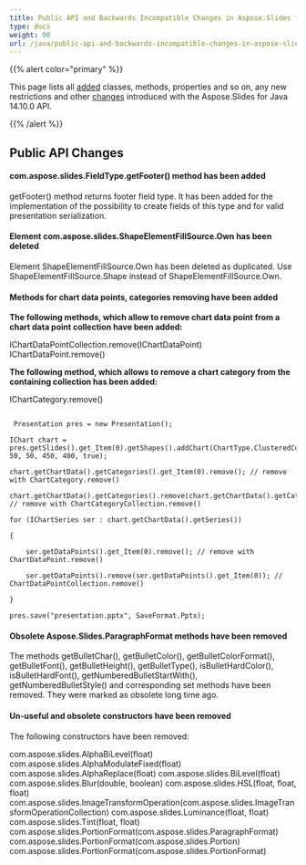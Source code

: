 ```yaml
---
title: Public API and Backwards Incompatible Changes in Aspose.Slides for Java 14.10.0
type: docs
weight: 90
url: /java/public-api-and-backwards-incompatible-changes-in-aspose-slides-for-java-14-10-0/
---
```


{{% alert color="primary" %}} 

This page lists all [added](/slides/java/public-api-and-backwards-incompatible-changes-in-aspose-slides-for-java-14-10-0-html/) classes, methods, properties and so on, any new restrictions and other [changes](/slides/java/public-api-and-backwards-incompatible-changes-in-aspose-slides-for-java-14-10-0-html/) introduced with the Aspose.Slides for Java 14.10.0 API.

{{% /alert %}} 
## **Public API Changes**
#### **com.aspose.slides.FieldType.getFooter() method has been added**
getFooter() method returns footer field type. It has been added for the implementation of the possibility to create fields of this type and for valid presentation serialization.
#### **Element com.aspose.slides.ShapeElementFillSource.Own has been deleted**
Element ShapeElementFillSource.Own has been deleted as duplicated. Use ShapeElementFillSource.Shape instead of ShapeElementFillSource.Own.
#### **Methods for chart data points, categories removing have been added**
**The following methods, which allow to remove chart data point from a chart data point collection have been added:**

IChartDataPointCollection.remove(IChartDataPoint)
IChartDataPoint.remove()

**The following method, which allows to remove a chart category from the containing collection has been added:**

IChartCategory.remove()

```

 Presentation pres = new Presentation();

IChart chart = pres.getSlides().get_Item(0).getShapes().addChart(ChartType.ClusteredColumn, 50, 50, 450, 400, true);

chart.getChartData().getCategories().get_Item(0).remove(); // remove with ChartCategory.remove()

chart.getChartData().getCategories().remove(chart.getChartData().getCategories().get_Item(0)); // remove with ChartCategoryCollection.remove()

for (IChartSeries ser : chart.getChartData().getSeries())

{

    ser.getDataPoints().get_Item(0).remove(); // remove with ChartDataPoint.remove()

    ser.getDataPoints().remove(ser.getDataPoints().get_Item(0)); // ChartDataPointCollection.remove()

}

pres.save("presentation.pptx", SaveFormat.Pptx);

```
#### **Obsolete Aspose.Slides.ParagraphFormat methods have been removed**
The methods getBulletChar(), getBulletColor(), getBulletColorFormat(), getBulletFont(), getBulletHeight(), getBulletType(), isBulletHardColor(), isBulletHardFont(), getNumberedBulletStartWith(), getNumberedBulletStyle() and corresponding set methods have been removed. They were marked as obsolete long time ago.
#### **Un-useful and obsolete constructors have been removed**
The following constructors have been removed:

com.aspose.slides.AlphaBiLevel(float)
com.aspose.slides.AlphaModulateFixed(float)
com.aspose.slides.AlphaReplace(float)
com.aspose.slides.BiLevel(float)
com.aspose.slides.Blur(double, boolean)
com.aspose.slides.HSL(float, float, float)
com.aspose.slides.ImageTransformOperation(com.aspose.slides.ImageTransformOperationCollection)
com.aspose.slides.Luminance(float, float)
com.aspose.slides.Tint(float, float)
com.aspose.slides.PortionFormat(com.aspose.slides.ParagraphFormat)
com.aspose.slides.PortionFormat(com.aspose.slides.Portion)
com.aspose.slides.PortionFormat(com.aspose.slides.PortionFormat)
